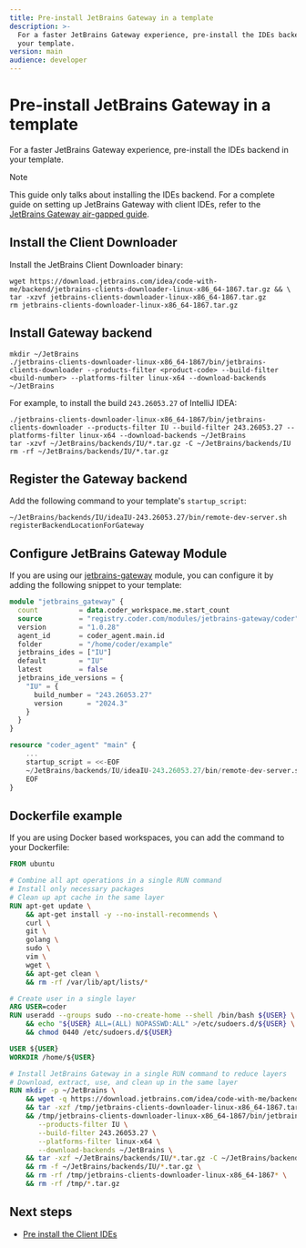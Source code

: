 ```yaml
---
title: Pre-install JetBrains Gateway in a template
description: >-
  For a faster JetBrains Gateway experience, pre-install the IDEs backend in
  your template.
version: main
audience: developer
---
```

# Pre-install JetBrains Gateway in a template

For a faster JetBrains Gateway experience, pre-install the IDEs backend in your template.

> [!NOTE]
> This guide only talks about installing the IDEs backend. For a complete guide on setting up JetBrains Gateway with client IDEs, refer to the [JetBrains Gateway air-gapped guide](./jetbrains-airgapped).

## Install the Client Downloader

Install the JetBrains Client Downloader binary:

```shell
wget https://download.jetbrains.com/idea/code-with-me/backend/jetbrains-clients-downloader-linux-x86_64-1867.tar.gz && \
tar -xzvf jetbrains-clients-downloader-linux-x86_64-1867.tar.gz
rm jetbrains-clients-downloader-linux-x86_64-1867.tar.gz
```

## Install Gateway backend

```shell
mkdir ~/JetBrains
./jetbrains-clients-downloader-linux-x86_64-1867/bin/jetbrains-clients-downloader --products-filter <product-code> --build-filter <build-number> --platforms-filter linux-x64 --download-backends ~/JetBrains
```

For example, to install the build `243.26053.27` of IntelliJ IDEA:

```shell
./jetbrains-clients-downloader-linux-x86_64-1867/bin/jetbrains-clients-downloader --products-filter IU --build-filter 243.26053.27 --platforms-filter linux-x64 --download-backends ~/JetBrains
tar -xzvf ~/JetBrains/backends/IU/*.tar.gz -C ~/JetBrains/backends/IU
rm -rf ~/JetBrains/backends/IU/*.tar.gz
```

## Register the Gateway backend

Add the following command to your template's `startup_script`:

```shell
~/JetBrains/backends/IU/ideaIU-243.26053.27/bin/remote-dev-server.sh registerBackendLocationForGateway
```

## Configure JetBrains Gateway Module

If you are using our [jetbrains-gateway](https://registry.coder.com/modules/jetbrains-gateway) module, you can configure it by adding the following snippet to your template:

```tf
module "jetbrains_gateway" {
  count          = data.coder_workspace.me.start_count
  source         = "registry.coder.com/modules/jetbrains-gateway/coder"
  version        = "1.0.28"
  agent_id       = coder_agent.main.id
  folder         = "/home/coder/example"
  jetbrains_ides = ["IU"]
  default        = "IU"
  latest         = false
  jetbrains_ide_versions = {
    "IU" = {
      build_number = "243.26053.27"
      version      = "2024.3"
    }
  }
}

resource "coder_agent" "main" {
    ...
    startup_script = <<-EOF
    ~/JetBrains/backends/IU/ideaIU-243.26053.27/bin/remote-dev-server.sh registerBackendLocationForGateway
    EOF
}
```

## Dockerfile example

If you are using Docker based workspaces, you can add the command to your Dockerfile:

```dockerfile
FROM ubuntu

# Combine all apt operations in a single RUN command
# Install only necessary packages
# Clean up apt cache in the same layer
RUN apt-get update \
    && apt-get install -y --no-install-recommends \
    curl \
    git \
    golang \
    sudo \
    vim \
    wget \
    && apt-get clean \
    && rm -rf /var/lib/apt/lists/*

# Create user in a single layer
ARG USER=coder
RUN useradd --groups sudo --no-create-home --shell /bin/bash ${USER} \
    && echo "${USER} ALL=(ALL) NOPASSWD:ALL" >/etc/sudoers.d/${USER} \
    && chmod 0440 /etc/sudoers.d/${USER}

USER ${USER}
WORKDIR /home/${USER}

# Install JetBrains Gateway in a single RUN command to reduce layers
# Download, extract, use, and clean up in the same layer
RUN mkdir -p ~/JetBrains \
    && wget -q https://download.jetbrains.com/idea/code-with-me/backend/jetbrains-clients-downloader-linux-x86_64-1867.tar.gz -P /tmp \
    && tar -xzf /tmp/jetbrains-clients-downloader-linux-x86_64-1867.tar.gz -C /tmp \
    && /tmp/jetbrains-clients-downloader-linux-x86_64-1867/bin/jetbrains-clients-downloader \
       --products-filter IU \
       --build-filter 243.26053.27 \
       --platforms-filter linux-x64 \
       --download-backends ~/JetBrains \
    && tar -xzf ~/JetBrains/backends/IU/*.tar.gz -C ~/JetBrains/backends/IU \
    && rm -f ~/JetBrains/backends/IU/*.tar.gz \
    && rm -rf /tmp/jetbrains-clients-downloader-linux-x86_64-1867* \
    && rm -rf /tmp/*.tar.gz
```

## Next steps

- [Pre install the Client IDEs](./jetbrains-airgapped#1-deploy-the-server-and-install-the-client-downloader)
